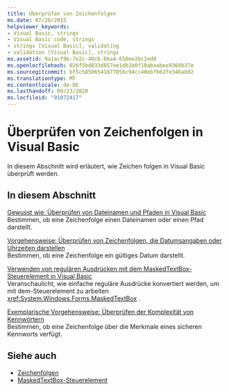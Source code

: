 ```yaml
---
title: Überprüfen von Zeichenfolgen
ms.date: 07/20/2015
helpviewer_keywords:
- Visual Basic, strings
- Visual Basic code, strings
- strings [Visual Basic], validating
- validation [Visual Basic], strings
ms.assetid: 9a1acf9b-7e2c-40cb-bba4-656ee2bc2ed0
ms.openlocfilehash: 026f5bd833d857ee1db1b0f10abaabee9360b37e
ms.sourcegitcommit: bf5c5850654187705bc94cc40ebfb62fe346ab02
ms.translationtype: MT
ms.contentlocale: de-DE
ms.lasthandoff: 09/23/2020
ms.locfileid: "91072417"
---
```

# <a name="validating-strings-in-visual-basic"></a>Überprüfen von Zeichenfolgen in Visual Basic

In diesem Abschnitt wird erläutert, wie Zeichen folgen in Visual Basic überprüft werden.  
  
## <a name="in-this-section"></a>In diesem Abschnitt  

 [Gewusst wie: Überprüfen von Dateinamen und Pfaden in Visual Basic](how-to-validate-file-names-and-paths.md)  
 Bestimmen, ob eine Zeichenfolge einen Dateinamen oder einen Pfad darstellt.  
  
 [Vorgehensweise: Überprüfen von Zeichenfolgen, die Datumsangaben oder Uhrzeiten darstellen](how-to-validate-strings-that-represent-dates-or-times.md)  
 Bestimmen, ob eine Zeichenfolge ein gültiges Datum darstellt.  
  
 [Verwenden von regulären Ausdrücken mit dem MaskedTextBox-Steuerelement in Visual Basic](using-regular-expressions-with-the-maskedtextbox-control.md)  
 Veranschaulicht, wie einfache reguläre Ausdrücke konvertiert werden, um mit dem-Steuerelement zu arbeiten <xref:System.Windows.Forms.MaskedTextBox> .  
  
 [Exemplarische Vorgehensweise: Überprüfen der Komplexität von Kennwörtern](walkthrough-validating-that-passwords-are-complex.md)  
 Bestimmen, ob eine Zeichenfolge über die Merkmale eines sicheren Kennworts verfügt.  
  
## <a name="see-also"></a>Siehe auch

- [Zeichenfolgen](index.md)
- [MaskedTextBox-Steuerelement](/dotnet/desktop/winforms/controls/maskedtextbox-control-windows-forms)
